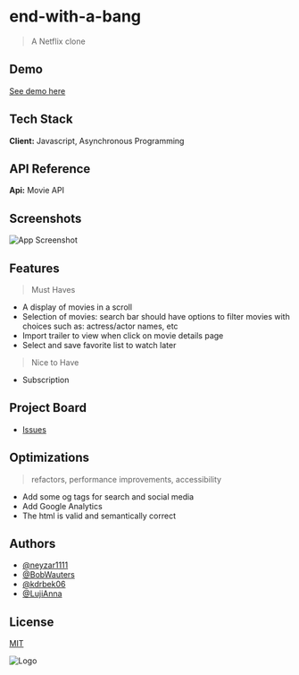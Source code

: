 # end-with-a-bang

> A Netflix clone

## Demo

[See demo here](https://lujianna.github.io/end-with-a-bang/)

## Tech Stack

**Client:** Javascript, Asynchronous Programming

## API Reference

**Api:** Movie API

## Screenshots

![App Screenshot](https://via.placeholder.com/468x300?text=App+Screenshot+Here)

## Features

> Must Haves

- A display of movies in a scroll
- Selection of movies: search bar should have options to filter movies with choices such as: actress/actor names, etc
- Import trailer to view when click on movie details page
- Select and save favorite list to watch later

> Nice to Have

- Subscription

## Project Board

- [Issues](https://github.com/LujiAnna/end-with-a-bang/projects/1)

## Optimizations

> refactors, performance improvements, accessibility

- Add some og tags for search and social media
- Add Google Analytics
- The html is valid and semantically correct

## Authors

- [@neyzar1111](https://github.com/neyzar1111)
- [@BobWauters](https://github.com/BobWauters)
- [@kdrbek06](https://github.com/kdrbek06)
- [@LujiAnna](https://www.github.com/octokatherine)

## License

[MIT](https://choosealicense.com/licenses/mit/)

![Logo](https://image.flaticon.com/icons/png/512/738/738096.png)
